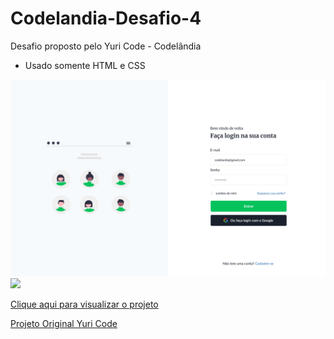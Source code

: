 # Codelandia-Desafio-4
Desafio proposto pelo Yuri Code - Codelândia

- Usado somente HTML e CSS

<img src="Login Codelândia.png" width="1000px"> 

<img src="Login Codelândia (mobile).png" width="300px"> 


<a href="https://juliocesarj.github.io/Codelandia-Desafio-4/">Clique aqui para visualizar o projeto</a>

<a href="https://www.figma.com/file/Yb9IBH56g7T1hdIyZ3BMNO/Desafios---Codel%C3%A2ndia?node-id=3738%3A2">Projeto Original Yuri Code</a>
